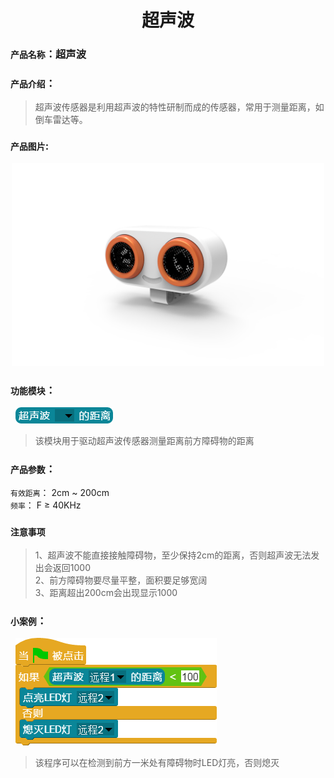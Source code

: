 # <center> 超声波 </center>

### ``产品名称``：超声波

### ``产品介绍``：

> 超声波传感器是利用超声波的特性研制而成的传感器，常用于测量距离，如倒车雷达等。

### ``产品图片``:

<div align="center">
  <img src="../img/sensor/UItrasonic/UItrasonic.png" width="500px" ><br>
</div>


### ``功能模块``：

&nbsp; ![](../img/sensor/UItrasonic/1.png)
> 该模块用于驱动超声波传感器测量距离前方障碍物的距离


### ``产品参数``：
``有效距离``： 2cm ~ 200cm  
``频率``： F ≥ 40KHz  

###  ``注意事项``

> 1、超声波不能直接接触障碍物，至少保持2cm的距离，否则超声波无法发出会返回1000  
> 2、前方障碍物要尽量平整，面积要足够宽阔  
> 3、距离超出200cm会出现显示1000  


### ``小案例``：
&nbsp; ![](../img/sensor/UItrasonic/demo.png)

> 该程序可以在检测到前方一米处有障碍物时LED灯亮，否则熄灭
